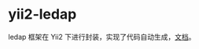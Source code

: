 # yii2-ledap
ledap 框架在 Yii2 下进行封装，实现了代码自动生成，[文档](https://ethercap.gitbook.io/ledap/zh-cn/yii2-ledap)。
